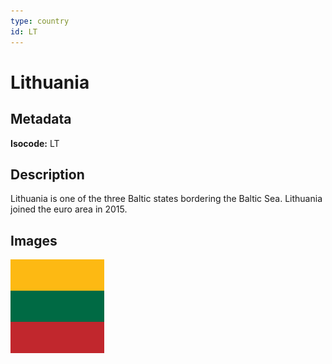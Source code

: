 ```yaml
---
type: country
id: LT
---
```


# Lithuania

## Metadata

**Isocode:** LT

## Description

Lithuania is one of the three Baltic states bordering the Baltic Sea. Lithuania joined the euro area in 2015.

## Images

<img src="lt.webp" height="150" alt="Lithuania">